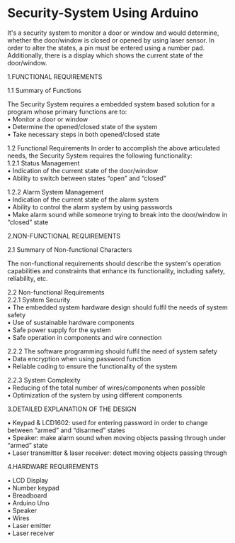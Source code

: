 # Security-System Using Arduino

It's a security system to monitor a door or window and would determine, whether the door/window is closed or opened by using laser sensor. In order to alter the states, a pin must be entered using a number pad. Additionally, there is a display which shows the current state of the door/window.

1.FUNCTIONAL REQUIREMENTS 

1.1	Summary of Functions

The Security System requires a embedded system based solution for a program whose primary functions are to:  
•	Monitor a door or window  
•	Determine the opened/closed state of the system  
•	Take necessary steps in both opened/closed state  

1.2	Functional Requirements
In order to accomplish the above articulated needs, the Security System requires the following functionality:  
1.2.1 Status Management  
  •	Indication of the current state of the door/window  
  •	Ability to switch between states “open” and “closed”  

1.2.2 Alarm System Management  
  •	Indication of the current state of the alarm system   
  •	Ability to control the alarm system by using passwords  
  •	Make alarm sound while someone trying to break into the door/window in “closed” state  
 

2.NON-FUNCTIONAL REQUIREMENTS

2.1	Summary of Non-functional Characters

The non-functional requirements should describe the system's operation capabilities and constraints that enhance its functionality, including safety, reliability, etc.

2.2	Non-functional Requirements  
2.2.1 System Security  
  •	The embedded system hardware design should fulfil the needs of system safety    
  •	Use of sustainable hardware components   
  •	Safe power supply for the system  
  •	Safe operation in components and wire connection  

2.2.2 The software programming should fulfil the need of system safety  
  •	Data encryption when using password function  
  •	Reliable coding to ensure the functionality of the system  

2.2.3 System Complexity  
  •	Reducing of the total number of wires/components when possible  
  •	Optimization of the system by using different components  


3.DETAILED EXPLANATION OF THE DESIGN

•	Keypad & LCD1602: used for entering password in order to change between “armed” and “disarmed” states  
•	Speaker: make alarm sound when moving objects passing through under “armed” state  
•	Laser transmitter & laser receiver: detect moving objects passing through   


4.HARDWARE REQUIREMENTS 	  

•	LCD Display   
•	Number keypad   
•	Breadboard  
•	Arduino Uno  
• Speaker  
•	Wires  
•	Laser emitter  
•	Laser receiver  

